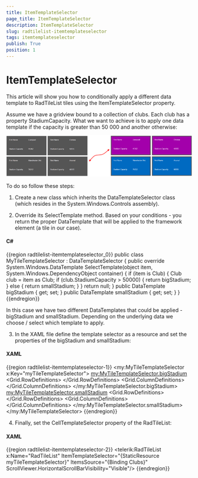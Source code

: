 ```yaml
---
title: ItemTemplateSelector
page_title: ItemTemplateSelector
description: ItemTemplateSelector
slug: radtilelist-itemtemplateselector
tags: itemtemplateselector
publish: True
position: 1
---
```


# ItemTemplateSelector



This article will show you how to conditionally apply a different data template to RadTileList tiles using the ItemTemplateSelector property.      
      

Assume we have a gridview bound to a collection of clubs. Each club has a property StadiumCapacity. 
      What we want to achieve is to apply one data template if the capacity is greater than 50 000 and another otherwise:
      

![Rad Tile List Item Template Selector](images/RadTileList_ItemTemplateSelector.png)

To do so follow these steps:
      

1. Create a new class which inherits the DataTemplateSelector class (which resides in the System.Windows.Controls assembly).
      

2. Override its SelectTemplate method. Based on your conditions - you return the proper DataTemplate that will be applied to the framework element (a tile in our case).
      

#### __C#__

{{region radtilelist-itemtemplateselector_0}}
	    public class MyTileTemplateSelector : DataTemplateSelector
	    {
	        public override System.Windows.DataTemplate SelectTemplate(object item, System.Windows.DependencyObject container)
	        {
	            if (item is Club)
	            {
	                Club club = item as Club;
	                if (club.StadiumCapacity > 50000)
	                {
	                    return bigStadium;
	                }
	                else
	                {
	                    return smallStadium;
	                }
	            }
	            return null;
	        }
	        public DataTemplate bigStadium { get; set; }
	        public DataTemplate smallStadium { get; set; }
	    }
	{{endregion}}



In this case we have two different DataTemplates that could be applied - bigStadium and smallStadium. Depending on the underlying data we choose / select which template to apply.
      

3. In the XAML file define the template selector as a resource and set the properties of the bigStadium and smallStadium:
      

#### __XAML__

{{region radtilelist-itemtemplateselector-1}}
	  <my:MyTileTemplateSelector x:Key="myTileTemplateSelector">
	            <my:MyTileTemplateSelector.bigStadium>
	                <DataTemplate>
	                    <Grid Background="Green">
	                        <Grid.RowDefinitions>
	                            <RowDefinition />
	                            <RowDefinition />
	                        </Grid.RowDefinitions>
	                        <Grid.ColumnDefinitions>
	                            <ColumnDefinition/>
	                            <ColumnDefinition/>
	                        </Grid.ColumnDefinitions>
	                        <TextBlock Grid.Row="0" Grid.Column="0" Text="First Name"/>
	                        <TextBlock Grid.Row="0" Grid.Column="1" Text="{Binding Name}" />
	                        <TextBlock Grid.Row="1" Grid.Column="0" Text="Stadium Capacity"/>
	                        <TextBlock Grid.Row="1" Grid.Column="1" Text="{Binding StadiumCapacity}" />
	                    </Grid>
	                </DataTemplate>
	            </my:MyTileTemplateSelector.bigStadium>
	            <my:MyTileTemplateSelector.smallStadium>
	                <DataTemplate>
	                    <Grid Background="Red">
	                        <Grid.RowDefinitions>
	                            <RowDefinition />
	                            <RowDefinition />
	                        </Grid.RowDefinitions>
	                        <Grid.ColumnDefinitions>
	                            <ColumnDefinition/>
	                            <ColumnDefinition/>
	                        </Grid.ColumnDefinitions>
	                        <TextBlock Grid.Row="0" Grid.Column="0" Text="First Name"/>
	                        <TextBlock Grid.Row="0" Grid.Column="1" Text="{Binding Name}" />
	                        <TextBlock Grid.Row="1" Grid.Column="0" Text="Stadium Capacity"/>
	                        <TextBlock Grid.Row="1" Grid.Column="1" Text="{Binding StadiumCapacity}" />
	                    </Grid>
	                </DataTemplate>
	            </my:MyTileTemplateSelector.smallStadium>
	        </my:MyTileTemplateSelector> 
	{{endregion}}



4. Finally, set the CellTemplateSelector property of the RadTileList:
      

#### __XAML__

{{region radtilelist-itemtemplateselector-2}}
	  <telerik:RadTileList  x:Name="RadTileList" 
	                        ItemTemplateSelector="{StaticResource myTileTemplateSelector}" 
	                        ItemsSource="{Binding Clubs}"
	                        ScrollViewer.HorizontalScrollBarVisibility="Visible"/>
	{{endregion}}


